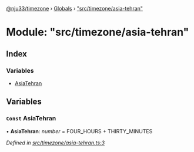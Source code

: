 [@nju33/timezone](../README.md) › [Globals](../globals.md) › ["src/timezone/asia-tehran"](_src_timezone_asia_tehran_.md)

# Module: "src/timezone/asia-tehran"

## Index

### Variables

* [AsiaTehran](_src_timezone_asia_tehran_.md#const-asiatehran)

## Variables

### `Const` AsiaTehran

• **AsiaTehran**: *number* = FOUR_HOURS + THIRTY_MINUTES

*Defined in [src/timezone/asia-tehran.ts:3](https://github.com/nju33/timezone/blob/84669d2/src/timezone/asia-tehran.ts#L3)*
